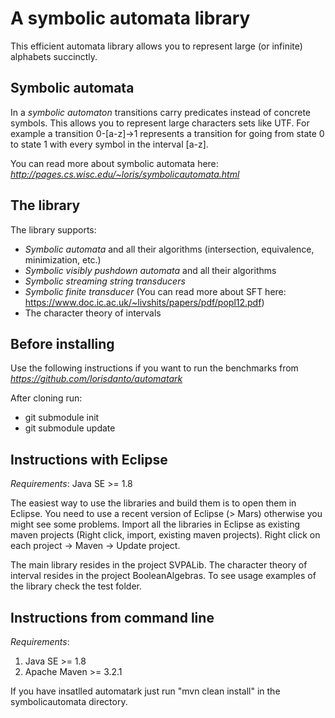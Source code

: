 A symbolic automata library
================
This efficient automata library allows you to represent large (or infinite) alphabets succinctly.

Symbolic automata
----------------
In a *symbolic automaton* transitions carry predicates instead of concrete symbols.
This allows you to represent large characters sets like UTF.
For example a transition 0-[a-z]->1 represents a transition for going from state 0 to state 1 with every symbol in the interval [a-z].

You can read more about symbolic automata here:
*http://pages.cs.wisc.edu/~loris/symbolicautomata.html*

The library
----------------
The library supports:
- *Symbolic automata* and all their algorithms (intersection, equivalence, minimization, etc.)
- *Symbolic visibly pushdown automata* and all their algorithms
- *Symbolic streaming string transducers*
- *Symbolic finite transducer* (You can read more about SFT here: https://www.doc.ic.ac.uk/~livshits/papers/pdf/popl12.pdf)
- The character theory of intervals

Before installing
----------------
Use the following instructions if you want to run the benchmarks from 
*https://github.com/lorisdanto/automatark*

After cloning run:
- git submodule init
- git submodule update

Instructions with Eclipse
----------------
*Requirements*: Java SE >= 1.8

The easiest way to use the libraries and build them is to open them in Eclipse. You need to use a recent version of Eclipse (> Mars) otherwise you might see some problems. Import all the libraries in Eclipse as existing maven projects (Right click, import, existing maven projects). Right click on each project -> Maven -> Update project.

The main library resides in the project SVPALib. 
The character theory of interval resides in the project BooleanAlgebras.
To see usage examples of the library check the test folder.

Instructions from command line
----------------
*Requirements*: 
1. Java SE >= 1.8
2. Apache Maven >= 3.2.1

If you have insatlled automatark just run "mvn clean install" in the symbolicautomata directory.


